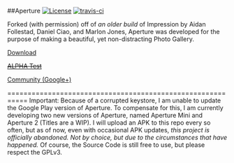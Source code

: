 ##Aperture 
[![License](https://img.shields.io/badge/license-GPLv3-blue.svg)](https://github.com/VirusThePanda/Aperture-Gallery/blob/master/LICENSE.txt)
[![travis-ci](https://travis-ci.org/VirusThePanda/Aperture-Gallery.svg?branch=master)](https://travis-ci.org/VirusThePanda/Aperture-Gallery)

Forked (with permission) off of *an older build* of Impression by Aidan Follestad, Daniel Ciao, and Marlon Jones, Aperture was developed for the purpose of making a beautiful, yet non-distracting Photo Gallery.

<a href="https://play.google.com/store/apps/details?id=com.marlonjones.aperture">Download</a>

~~<a href="https://play.google.com/apps/testing/com.marlonjones.aperture">ALPHA Test</a>~~

<a href="https://plus.google.com/u/0/communities/116518857170051710391">Community (Google+)</a>

===========================================================
Important: Because of a corrupted keystore, I am unable to update the Google Play version of Aperture. To compensate for this, I 
am currently developing two new versions of Aperture, named Aperture Mini and Aperture 2 (Titles are a WIP). I will upload an APK
to this repo every so often, but as of now, even with occasional APK updates, *this project is officially abandoned. Not by choice, 
but due to the circumstances that have happened.* Of course, the Source Code is still free to use, but please respect the GPLv3. 
